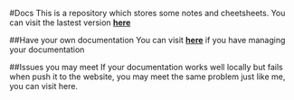 #Docs
This is a repository which stores some notes and cheetsheets.
You can visit the lastest version [**here**](http://lms-docs.readthedocs.org/en/latest/)

##Have your own documentation
You can visit [**here**](http://read-the-docs.readthedocs.org/en/latest/) if you have 
managing your documentation

##Issues you may meet
If your documentation works well locally but fails when push it to the website, you may
meet the same problem just like me, you can visit here.

